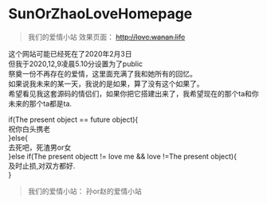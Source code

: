 # SunOrZhaoLoveHomepage
>我们的爱情小站 效果页面： ~~http://love.wanan.life~~


这个网站可能已经死在了2020年2月3日<br>
但我于2020,12,9凌晨5.10分设置为了public<br>
祭奠一份不再存在的爱情，这里面充满了我和她所有的回忆。<br>
如果说我未来的某一天，我说的是如果，算了没有这个如果了。<br>
希望看见我这套源码的情侣们，如果你把它搭建出来了，我希望现在的那个ta和你未来的那个ta都是ta.<br>

if(The present object == future object){<br>
祝你白头携老<br>
}else{<br>
去死吧，死渣男or女<br>
}else if(The present objectt != love me && love !=The present object){<br>
及时止损,对双方都好.<br>
}<br>


>我们的爱情小站： 孙or赵的爱情小站
